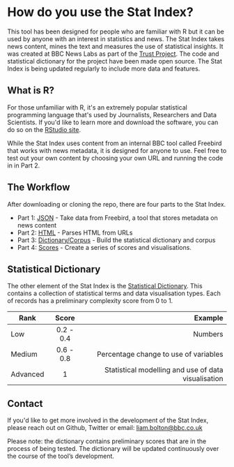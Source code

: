 # How do you use the Stat Index?       
This tool has been designed for people who are familiar with R but it can be used by anyone with an interest in statistics and news. The Stat Index takes news content, mines the text and measures the use of statistical insights. It was created at BBC News Labs as part of the [Trust Project](http://thetrustproject.org/). The code and statistical dictionary for the project have been made open source. The Stat Index is being updated regularly to include more data and features.


## What is R?
For those unfamiliar with R, it's an extremely popular statistical programming language that's used by Journalists, Researchers and Data Scientists. If you'd like to learn more and download the software, you can do so on the [RStudio site](https://www.rstudio.com/products/rstudio/download2/).

While the Stat Index uses content from an internal BBC tool called Freebird that works with news metadata, it is designed for anyone to use. Feel free to test out your own content by choosing your own URL and running the code in in Part 2.


## The Workflow
After downloading or cloning the repo, there are four parts to the Stat Index.
- Part 1: [JSON](https://github.com/BBC-News-Labs/Text_Analytics/blob/master/StatIndex/StatIndex-Analysis/R%20Code%20-%20StatIndex%20-%20JSON.R) - Take data from Freebird, a tool that stores metadata on news content
- Part 2: [HTML](https://github.com/BBC-News-Labs/Text_Analytics/blob/master/StatIndex/StatIndex-Analysis/R%20Code%20-%20StatIndex%20-%20HTML.R) - Parses HTML from URLs
- Part 3: [Dictionary/Corpus](https://github.com/BBC-News-Labs/Text_Analytics/blob/master/StatIndex/StatIndex-Analysis/R%20Code%20-%20StatIndex%20-%20Dictionary%2C%20Corpus.R) - Build the statistical dictionary and corpus
- Part 4: [Scores](https://github.com/BBC-News-Labs/Text_Analytics/blob/master/StatIndex/StatIndex-Analysis/R%20Code%20-%20StatIndex%20-%20Scoring.R) - Create a series of scores and visualisations.


## Statistical Dictionary
The other element of the Stat Index is the [Statistical Dictionary](https://github.com/BBC-News-Labs/Text_Analytics/tree/master/StatIndex/StatIndex-StatDictionary). This contains a collection of statistical terms and data visualisation types. Each of records has a preliminary complexity score from 0 to 1.

| Rank          | Score         | Example                                              |
| ------------- |:-------------:| ---------------------------------------------------: |
| Low           | 0.2 - 0.4     |  Numbers                                             |
| Medium        | 0.6 - 0.8     |  Percentage change to use of variables               |
| Advanced      | 1             |  Statistical modelling and use of data visualisation |


## Contact
If you'd like to get more involved in the development of the Stat Index, please reach out on Github, Twitter or email: <u>liam.bolton@bbc.co.uk</u> 

Please note: the dictionary contains preliminary scores that are in the process of being tested. The dictionary will be updated continuously over the course of the tool’s development.
